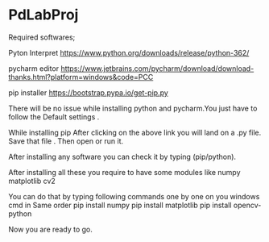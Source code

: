 # PdLabProj

Required softwares;

Pyton Interpret https://www.python.org/downloads/release/python-362/

pycharm editor https://www.jetbrains.com/pycharm/download/download-thanks.html?platform=windows&code=PCC

pip installer https://bootstrap.pypa.io/get-pip.py


There will be no issue while installing python and pycharm.You just have to follow the 
Default settings .

While installing pip 
After clicking on the above link you will land on a .py file.
Save that file .
Then open or run it.


After installing any software you can check it by typing (pip/python).


After installing all these you require to have some modules like 
numpy
matplotlib
cv2


You can do that by typing following commands one by one  on you windows cmd in 
Same order
pip install numpy
pip install matplotlib
pip install opencv-python


Now you are ready to go.
